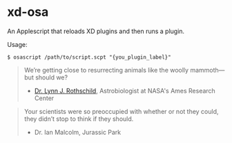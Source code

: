 # xd-osa

An Applescript that reloads XD plugins and then runs a plugin.

Usage:

```
$ osascript /path/to/script.scpt "{you_plugin_label}"
```

> We’re getting close to resurrecting animals like the woolly mammoth—but should we?
>
> - [Dr. Lynn J. Rothschild](https://qz.com/1566083/we-shouldnt-bring-back-extinct-animals-like-the-woolly-mammoth/), Astrobiologist at NASA's Ames Research Center

> Your scientists were so preoccupied with whether or not they could, they didn’t stop to think if they should.
>
> - Dr. Ian Malcolm, Jurassic Park
